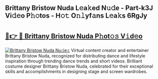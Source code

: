 ## Brittany Bristow Nuda L𝚎a𝚔ed N𝚞𝚍e - Part-k3J Vi𝚍𝚎o P𝚑𝚘tos - H𝚘𝚝 O𝚗𝚕yf𝚊ns L𝚎a𝚔s 6RgJy

# <h2><a href="http://kf3d2ua.oniu.top/?m=Brittany+Bristow+Nuda">🔗👉 🔴 Brittany Bristow Nuda P𝚑ot𝚘𝚜 V𝚒d𝚎o</a></h2>

[![Brittany Bristow Nuda Nu𝚍e𝚜](https://i.imgur.com/0qMVB7G.gif)](http://kf3d2ua.oniu.top/?m=Brittany+Bristow+Nuda)
Virtual content creator and entertainer Brittany Bristow Nuda, recognized for distributing dance and lifestyle inspiration through trending dance trends and short videos. Brilliant costume designer Brittany Bristow Nuda, celebrated for their exceptional skills and accomplishments in designing stage and screen wardrobes.  
